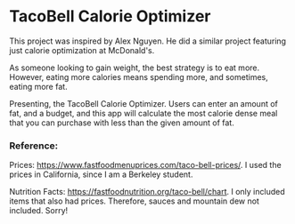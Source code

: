 # TacoBell Calorie Optimizer

This project was inspired by Alex Nguyen. He did a similar project featuring just calorie optimization at McDonald's.


As someone looking to gain weight, the best strategy is to eat more. However, eating more calories means spending more, and sometimes, eating more fat. 


Presenting, the TacoBell Calorie Optimizer. Users can enter an amount of fat, and a budget, and this app will calculate the most calorie dense meal that you can purchase with less than the given amount of fat. 

### Reference: 
Prices: https://www.fastfoodmenuprices.com/taco-bell-prices/. I used the prices in California, since I am a Berkeley student. 

Nutrition Facts: https://fastfoodnutrition.org/taco-bell/chart. I only included items that also had prices. Therefore, sauces and mountain dew not included. Sorry!
